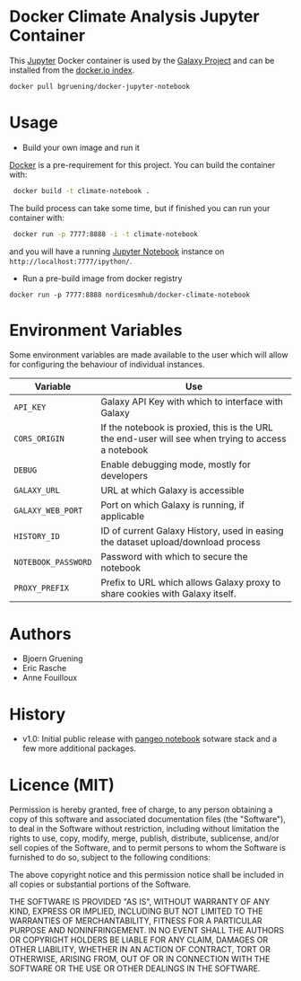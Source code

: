 Docker Climate Analysis Jupyter Container
==========================================


This [Jupyter](http://jupyter.org/) Docker container is used by the [Galaxy Project](https://galaxyproject.org/) and can be installed from the [docker.io index](https://hub.docker.com/r/nordicesmhub/docker-climate-notebook).

```bash
docker pull bgruening/docker-jupyter-notebook
```

Usage
=====

* Build your own image and run it

 [Docker](https://www.docker.com) is a pre-requirement for this project. You can build the container with:
 ```bash
  docker build -t climate-notebook . 
 ```
 The build process can take some time, but if finished you can run your container with:
 ```bash
  docker run -p 7777:8888 -i -t climate-notebook
 ```
 and you will have a running [Jupyter Notebook](http://jupyter.org) instance on ``http://localhost:7777/ipython/``.

* Run a pre-build image from docker registry

 ``docker run -p 7777:8888 nordicesmhub/docker-climate-notebook ``  


Environment Variables
=====================

Some environment variables are made available to the user which will allow for configuring the behaviour of individual instances.

Variable            | Use
------------------- | ---
`API_KEY`           | Galaxy API Key with which to interface with Galaxy
`CORS_ORIGIN`       | If the notebook is proxied, this is the URL the end-user will see when trying to access a notebook
`DEBUG`             | Enable debugging mode, mostly for developers
`GALAXY_URL`        | URL at which Galaxy is accessible
`GALAXY_WEB_PORT`   | Port on which Galaxy is running, if applicable
`HISTORY_ID`        | ID of current Galaxy History, used in easing the dataset upload/download process
`NOTEBOOK_PASSWORD` | Password with which to secure the notebook
`PROXY_PREFIX`      | Prefix to URL which allows Galaxy proxy to share cookies with Galaxy itself.


Authors
=======

 * Bjoern Gruening
 * Eric Rasche
 * Anne Fouilloux

History
=======

- v1.0: Initial public release with [pangeo notebook](https://github.com/pangeo-data/pangeo-stacks/tree/master/pangeo-notebook) sotware stack and a few more additional packages.


Licence (MIT)
=============

Permission is hereby granted, free of charge, to any person obtaining a copy
of this software and associated documentation files (the "Software"), to deal
in the Software without restriction, including without limitation the rights
to use, copy, modify, merge, publish, distribute, sublicense, and/or sell
copies of the Software, and to permit persons to whom the Software is
furnished to do so, subject to the following conditions:

The above copyright notice and this permission notice shall be included in
all copies or substantial portions of the Software.

THE SOFTWARE IS PROVIDED "AS IS", WITHOUT WARRANTY OF ANY KIND, EXPRESS OR
IMPLIED, INCLUDING BUT NOT LIMITED TO THE WARRANTIES OF MERCHANTABILITY,
FITNESS FOR A PARTICULAR PURPOSE AND NONINFRINGEMENT. IN NO EVENT SHALL THE
AUTHORS OR COPYRIGHT HOLDERS BE LIABLE FOR ANY CLAIM, DAMAGES OR OTHER
LIABILITY, WHETHER IN AN ACTION OF CONTRACT, TORT OR OTHERWISE, ARISING FROM,
OUT OF OR IN CONNECTION WITH THE SOFTWARE OR THE USE OR OTHER DEALINGS IN
THE SOFTWARE.
